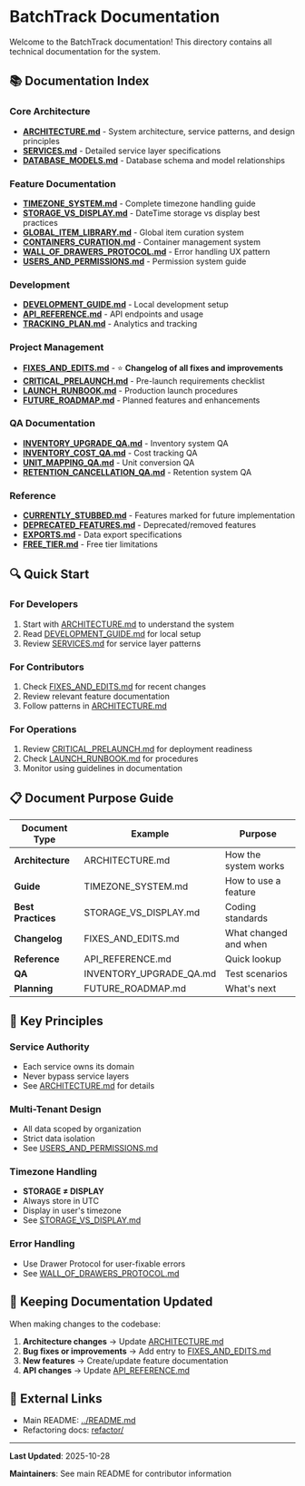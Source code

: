 # BatchTrack Documentation

Welcome to the BatchTrack documentation! This directory contains all technical documentation for the system.

## 📚 Documentation Index

### Core Architecture
- **[ARCHITECTURE.md](ARCHITECTURE.md)** - System architecture, service patterns, and design principles
- **[SERVICES.md](SERVICES.md)** - Detailed service layer specifications
- **[DATABASE_MODELS.md](DATABASE_MODELS.md)** - Database schema and model relationships

### Feature Documentation
- **[TIMEZONE_SYSTEM.md](TIMEZONE_SYSTEM.md)** - Complete timezone handling guide
- **[STORAGE_VS_DISPLAY.md](STORAGE_VS_DISPLAY.md)** - DateTime storage vs display best practices
- **[GLOBAL_ITEM_LIBRARY.md](GLOBAL_ITEM_LIBRARY.md)** - Global item curation system
- **[CONTAINERS_CURATION.md](CONTAINERS_CURATION.md)** - Container management system
- **[WALL_OF_DRAWERS_PROTOCOL.md](WALL_OF_DRAWERS_PROTOCOL.md)** - Error handling UX pattern
- **[USERS_AND_PERMISSIONS.md](USERS_AND_PERMISSIONS.md)** - Permission system guide

### Development
- **[DEVELOPMENT_GUIDE.md](DEVELOPMENT_GUIDE.md)** - Local development setup
- **[API_REFERENCE.md](API_REFERENCE.md)** - API endpoints and usage
- **[TRACKING_PLAN.md](TRACKING_PLAN.md)** - Analytics and tracking

### Project Management
- **[FIXES_AND_EDITS.md](FIXES_AND_EDITS.md)** - ⭐ **Changelog of all fixes and improvements**
- **[CRITICAL_PRELAUNCH.md](CRITICAL_PRELAUNCH.md)** - Pre-launch requirements checklist
- **[LAUNCH_RUNBOOK.md](LAUNCH_RUNBOOK.md)** - Production launch procedures
- **[FUTURE_ROADMAP.md](FUTURE_ROADMAP.md)** - Planned features and enhancements

### QA Documentation
- **[INVENTORY_UPGRADE_QA.md](INVENTORY_UPGRADE_QA.md)** - Inventory system QA
- **[INVENTORY_COST_QA.md](INVENTORY_COST_QA.md)** - Cost tracking QA
- **[UNIT_MAPPING_QA.md](UNIT_MAPPING_QA.md)** - Unit conversion QA
- **[RETENTION_CANCELLATION_QA.md](RETENTION_CANCELLATION_QA.md)** - Retention system QA

### Reference
- **[CURRENTLY_STUBBED.md](CURRENTLY_STUBBED.md)** - Features marked for future implementation
- **[DEPRECATED_FEATURES.md](DEPRECATED_FEATURES.md)** - Deprecated/removed features
- **[EXPORTS.md](EXPORTS.md)** - Data export specifications
- **[FREE_TIER.md](FREE_TIER.md)** - Free tier limitations

## 🔍 Quick Start

### For Developers
1. Start with [ARCHITECTURE.md](ARCHITECTURE.md) to understand the system
2. Read [DEVELOPMENT_GUIDE.md](DEVELOPMENT_GUIDE.md) for local setup
3. Review [SERVICES.md](SERVICES.md) for service layer patterns

### For Contributors
1. Check [FIXES_AND_EDITS.md](FIXES_AND_EDITS.md) for recent changes
2. Review relevant feature documentation
3. Follow patterns in [ARCHITECTURE.md](ARCHITECTURE.md)

### For Operations
1. Review [CRITICAL_PRELAUNCH.md](CRITICAL_PRELAUNCH.md) for deployment readiness
2. Check [LAUNCH_RUNBOOK.md](LAUNCH_RUNBOOK.md) for procedures
3. Monitor using guidelines in documentation

## 📋 Document Purpose Guide

| Document Type | Example | Purpose |
|---------------|---------|---------|
| **Architecture** | ARCHITECTURE.md | How the system works |
| **Guide** | TIMEZONE_SYSTEM.md | How to use a feature |
| **Best Practices** | STORAGE_VS_DISPLAY.md | Coding standards |
| **Changelog** | FIXES_AND_EDITS.md | What changed and when |
| **Reference** | API_REFERENCE.md | Quick lookup |
| **QA** | INVENTORY_UPGRADE_QA.md | Test scenarios |
| **Planning** | FUTURE_ROADMAP.md | What's next |

## 🎯 Key Principles

### Service Authority
- Each service owns its domain
- Never bypass service layers
- See [ARCHITECTURE.md](ARCHITECTURE.md) for details

### Multi-Tenant Design
- All data scoped by organization
- Strict data isolation
- See [USERS_AND_PERMISSIONS.md](USERS_AND_PERMISSIONS.md)

### Timezone Handling
- **STORAGE ≠ DISPLAY**
- Always store in UTC
- Display in user's timezone
- See [STORAGE_VS_DISPLAY.md](STORAGE_VS_DISPLAY.md)

### Error Handling
- Use Drawer Protocol for user-fixable errors
- See [WALL_OF_DRAWERS_PROTOCOL.md](WALL_OF_DRAWERS_PROTOCOL.md)

## 📝 Keeping Documentation Updated

When making changes to the codebase:

1. **Architecture changes** → Update [ARCHITECTURE.md](ARCHITECTURE.md)
2. **Bug fixes or improvements** → Add entry to [FIXES_AND_EDITS.md](FIXES_AND_EDITS.md)
3. **New features** → Create/update feature documentation
4. **API changes** → Update [API_REFERENCE.md](API_REFERENCE.md)

## 🔗 External Links

- Main README: [../README.md](../README.md)
- Refactoring docs: [refactor/](refactor/)

---

**Last Updated**: 2025-10-28

**Maintainers**: See main README for contributor information

